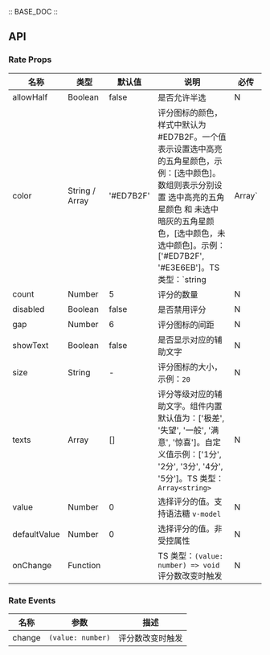 :: BASE_DOC ::

## API

### Rate Props

名称 | 类型 | 默认值 | 说明 | 必传
-- | -- | -- | -- | --
allowHalf | Boolean | false | 是否允许半选 | N
color | String / Array | '#ED7B2F' | 评分图标的颜色，样式中默认为 #ED7B2F。一个值表示设置选中高亮的五角星颜色，示例：[选中颜色]。数组则表示分别设置 选中高亮的五角星颜色 和 未选中暗灰的五角星颜色，[选中颜色，未选中颜色]。示例：['#ED7B2F', '#E3E6EB']。TS 类型：`string | Array<string>` | N
count | Number | 5 | 评分的数量 | N
disabled | Boolean | false | 是否禁用评分 | N
gap | Number | 6 | 评分图标的间距 | N
showText | Boolean | false | 是否显示对应的辅助文字 | N
size | String | - | 评分图标的大小，示例：`20` | N
texts | Array | [] | 评分等级对应的辅助文字。组件内置默认值为：['极差', '失望', '一般', '满意', '惊喜']。自定义值示例：['1分', '2分', '3分', '4分', '5分']。TS 类型：`Array<string>` | N
value | Number | 0 | 选择评分的值。支持语法糖 `v-model` | N
defaultValue | Number | 0 | 选择评分的值。非受控属性 | N
onChange | Function |  | TS 类型：`(value: number) => void`<br/>评分数改变时触发 | N

### Rate Events

名称 | 参数 | 描述
-- | -- | --
change | `(value: number)` | 评分数改变时触发
